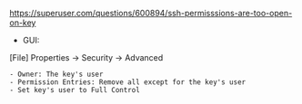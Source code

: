 https://superuser.com/questions/600894/ssh-permisssions-are-too-open-on-key

- GUI:

[File] Properties → Security → Advanced

    - Owner: The key's user
    - Permission Entries: Remove all except for the key's user
    - Set key's user to Full Control